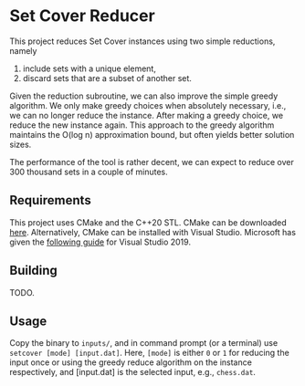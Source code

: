 # Set Cover Reducer
This project reduces Set Cover instances using two simple reductions, namely
1. include sets with a unique element,
1. discard sets that are a subset of another set.

Given the reduction subroutine, we can also improve the simple greedy algorithm. We only make greedy choices when absolutely necessary, i.e., we can no longer reduce the instance. After making a greedy choice, we reduce the new instance again. This approach to the greedy algorithm maintains the O(log n) approximation bound, but often yields better solution sizes.

The performance of the tool is rather decent, we can expect to reduce over 300 thousand sets in a couple of minutes.

## Requirements
This project uses CMake and the C++20 STL. CMake can be downloaded [here](https://cmake.org/download/]).
Alternatively, CMake can be installed with Visual Studio. Microsoft has given the [following guide](https://docs.microsoft.com/en-us/cpp/build/cmake-projects-in-visual-studio?view=vs-2019) for Visual Studio 2019.

## Building
TODO.

## Usage
Copy the binary to `inputs/`, and in command prompt (or a terminal) use `setcover [mode] [input.dat]`.
Here, `[mode]` is either `0` or `1` for reducing the input once or using the greedy reduce algorithm on the instance respectively, and [input.dat] is the selected input, e.g., `chess.dat`. 